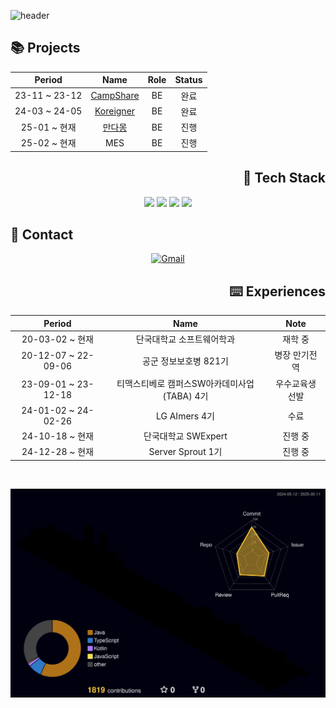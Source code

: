 ![header](https://capsule-render.vercel.app/api?type=waving&color=gradient&height=120&animation=fadeIn&section=footer&text=🐶🐾🦴&fontAlign=70)

<div align="left">
  
## 📚 Projects

</div>

<div align="center">
  
|Period|Name|Role|Status|
|:-:|:-:|:-:|:-:|
|23-11 ~ 23-12|[CampShare](https://github.com/TABA4-9)|BE|완료|
|24-03 ~ 24-05|[Koreigner](https://github.com/DKU-CapstoneDesign)|BE|완료|
|25-01 ~ 현재|[만다몽](https://github.com/mandamong)|BE|진행|
|25-02 ~ 현재|MES|BE|진행|

</div>

<div align="right">

## 🔨 Tech Stack
</div>

<div align="center">
  <img src="https://img.shields.io/badge/Spring Boot-%23222222?style=for-the-badge&logo=springboot&logoColor=6DB33F">
  <img src="https://img.shields.io/badge/Java-%23222222?style=for-the-badge&logo=openjdk&logoColor=ED8B00">
  <img src="https://img.shields.io/badge/Kotlin-%23222222?style=for-the-badge&logo=kotlin&logoColor=7F52FF">
  <img src="https://img.shields.io/badge/Kubernetes-%23222222?style=for-the-badge&logo=kubernetes&logoColor=326CE5">
</div>

<div align="left">

## 📳 Contact

</div>

<div align="center">
  
[![Gmail](https://img.shields.io/badge/Gmail-%23222222?style=for-the-badge&logo=Gmail&logoColor=EA4335)](mailto:jkw5033@gmail.com)
</div>

<div align="right">
  
## ⌨️ Experiences

</div>

<div align="center">

| Period | Name | Note |
|:-:|:-:|:-:|
| 20-03-02 ~ 현재 | 단국대학교 소프트웨어학과 | 재학 중 |
| 20-12-07 ~ 22-09-06 | 공군 정보보호병 821기 | 병장 만기전역 |
| 23-09-01 ~ 23-12-18 | 티맥스티베로 캠퍼스SW아카데미사업(TABA) 4기 | 우수교육생 선발 |
| 24-01-02 ~ 24-02-26 | LG AImers 4기 | 수료 |
| 24-10-18 ~ 현재 | 단국대학교 SWExpert | 진행 중 |
| 24-12-28 ~ 현재 | Server Sprout 1기 | 진행 중 |

</div>

<br>

![digitpic's GitHub stats](./profile-3d-contrib/profile-night-rainbow.svg)
